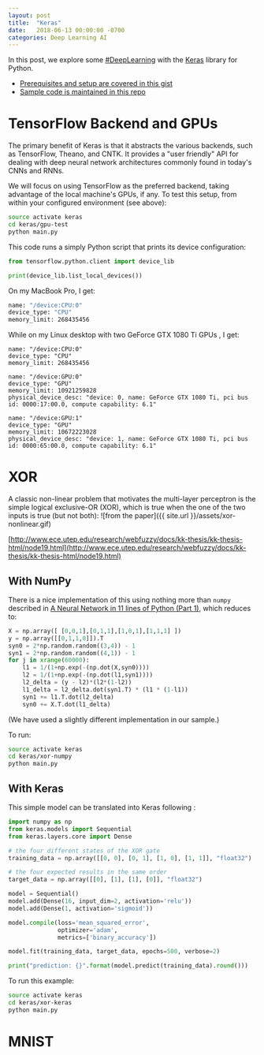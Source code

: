 ```yaml
---
layout: post
title:  "Keras"
date:   2018-06-13 00:00:00 -0700
categories: Deep Learning AI
---
```


In this post, we explore some [#DeepLearning](https://twitter.com/search?q=%23DeepLearning) with the [Keras](https://keras.io/high-level) library for Python.

* [Prerequisites and setup are covered in this gist](https://gist.github.com/witt3rd/567d1e52f1e2da4f45ed72e436dc4576)
* [Sample code is maintained in this repo](https://github.com/witt3rd/keras)

# TensorFlow Backend and GPUs

The primary benefit of Keras is that it abstracts the various backends, such as TensorFlow, Theano, and CNTK.  It provides a "user friendly" API for dealing with deep neural network architectures commonly found in today's CNNs and RNNs.

We will focus on using TensorFlow as the preferred backend, taking advantage of the local machine's GPUs, if any.  To test this setup, from within your configured environment (see above):

```bash
source activate keras
cd keras/gpu-test
python main.py
```

This code runs a simply Python script that prints its device configuration:

```python
from tensorflow.python.client import device_lib

print(device_lib.list_local_devices())
```

On my MacBook Pro, I get:

```bash
name: "/device:CPU:0"
device_type: "CPU"
memory_limit: 268435456
```

While on my Linux desktop with two GeForce GTX 1080 Ti GPUs , I get:

```
name: "/device:CPU:0"
device_type: "CPU"
memory_limit: 268435456

name: "/device:GPU:0"
device_type: "GPU"
memory_limit: 10921259828
physical_device_desc: "device: 0, name: GeForce GTX 1080 Ti, pci bus id: 0000:17:00.0, compute capability: 6.1"

name: "/device:GPU:1"
device_type: "GPU"
memory_limit: 10672223028
physical_device_desc: "device: 1, name: GeForce GTX 1080 Ti, pci bus id: 0000:65:00.0, compute capability: 6.1"

```

# XOR
A classic non-linear problem that motivates the multi-layer perceptron is the simple logical exclusive-OR (XOR), which is true when the one of the two inputs is true (but not both):
![from the paper]({{ site.url }}/assets/xor-nonlinear.gif)

[http://www.ece.utep.edu/research/webfuzzy/docs/kk-thesis/kk-thesis-html/node19.html](http://www.ece.utep.edu/research/webfuzzy/docs/kk-thesis/kk-thesis-html/node19.html)

## With NumPy

There is a nice implementation of this using nothing more than `numpy` described in [A Neural Network in 11 lines of Python (Part 1)](https://iamtrask.github.io/2015/07/12/basic-python-network/), which reduces to:

```python
X = np.array([ [0,0,1],[0,1,1],[1,0,1],[1,1,1] ])
y = np.array([[0,1,1,0]]).T
syn0 = 2*np.random.random((3,4)) - 1
syn1 = 2*np.random.random((4,1)) - 1
for j in xrange(60000):
    l1 = 1/(1+np.exp(-(np.dot(X,syn0))))
    l2 = 1/(1+np.exp(-(np.dot(l1,syn1))))
    l2_delta = (y - l2)*(l2*(1-l2))
    l1_delta = l2_delta.dot(syn1.T) * (l1 * (1-l1))
    syn1 += l1.T.dot(l2_delta)
    syn0 += X.T.dot(l1_delta)
```
(We have used a slightly different implementation in our sample.)

To run:
```bash
source activate keras
cd keras/xor-numpy
python main.py
```

## With Keras
This simple model can be translated into Keras following [](https://blog.thoughtram.io/machine-learning/2016/11/02/understanding-XOR-with-keras-and-tensorlow.html):
```python
import numpy as np
from keras.models import Sequential
from keras.layers.core import Dense

# the four different states of the XOR gate
training_data = np.array([[0, 0], [0, 1], [1, 0], [1, 1]], "float32")

# the four expected results in the same order
target_data = np.array([[0], [1], [1], [0]], "float32")

model = Sequential()
model.add(Dense(16, input_dim=2, activation='relu'))
model.add(Dense(1, activation='sigmoid'))

model.compile(loss='mean_squared_error',
              optimizer='adam',
              metrics=['binary_accuracy'])

model.fit(training_data, target_data, epochs=500, verbose=2)

print("prediction: {}".format(model.predict(training_data).round()))
```

To run this example:
```bash
source activate keras
cd keras/xor-keras
python main.py
```

# MNIST
